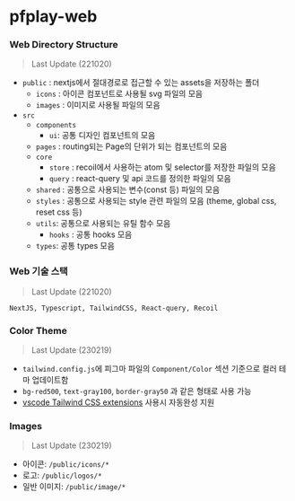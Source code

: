 # pfplay-web

### Web Directory Structure

> Last Update (221020)

- `public` : nextjs에서 절대경로로 접근할 수 있는 assets을 저장하는 폴더
  - `icons` : 아이콘 컴포넌트로 사용될 svg 파일의 모음
  - `images` : 이미지로 사용될 파일의 모음
- `src`
  - `components`
    - `ui`: 공통 디자인 컴포넌트의 모음
  - `pages` : routing되는 Page의 단위가 되는 컴포넌트의 모음
  - `core`
    - `store` : recoil에서 사용하는 atom 및 selector를 저장한 파일의 모음
    - `query` : react-query 및 api 코드를 정의한 파일의 모음
  - `shared` : 공통으로 사용되는 변수(const 등) 파일의 모음
  - `styles` : 공통으로 사용되는 style 관련 파일의 모음 (theme, global css, reset css 등)
  - `utils`: 공통으로 사용되는 유틸 함수 모음
    - `hooks` : 공통 hooks 모음
  - `types`: 공통 types 모음

### Web 기술 스택

> Last Update (221020)

`NextJS, Typescript, TailwindCSS, React-query, Recoil`

### Color Theme

> Last Update (230219)

- `tailwind.config.js`에 피그마 파일의 `Component/Color` 섹션 기준으로 컬러 테마 업데이트함
- `bg-red500`, `text-gray100`, `border-gray50` 과 같은 형태로 사용 가능
- [vscode Tailwind CSS extensions](https://marketplace.visualstudio.com/items?itemName=bradlc.vscode-tailwindcss) 사용시 자동완성 지원

### Images

> Last Update (230219)

- 아이콘: `/public/icons/*`
- 로고: `/public/logos/*`
- 일반 이미지: `/public/image/*`
